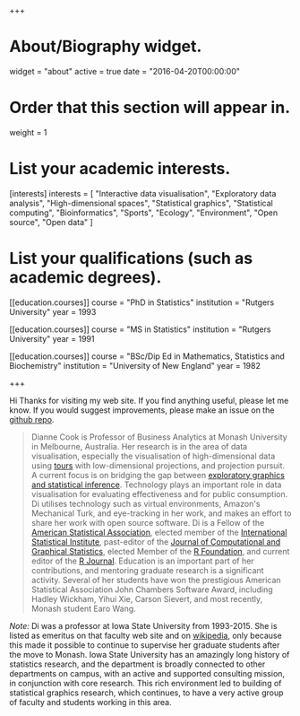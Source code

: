 +++
# About/Biography widget.
widget = "about"
active = true
date = "2016-04-20T00:00:00"

# Order that this section will appear in.
weight = 1

# List your academic interests.
[interests]
  interests = [
    "Interactive data visualisation",
    "Exploratory data analysis",
    "High-dimensional spaces",
    "Statistical graphics",
    "Statistical computing",
    "Bioinformatics",
    "Sports",
    "Ecology",
    "Environment",
    "Open source",
    "Open data"
  ]

# List your qualifications (such as academic degrees).
[[education.courses]]
  course = "PhD in Statistics"
  institution = "Rutgers University"
  year = 1993

[[education.courses]]
  course = "MS in Statistics"
  institution = "Rutgers University"
  year = 1991

[[education.courses]]
  course = "BSc/Dip Ed in Mathematics, Statistics and Biochemistry"
  institution = "University of New England"
  year = 1982
 
+++


Hi Thanks for visiting my web site. If you find anything useful, please let me know. If you would suggest improvements, please make an issue on the [github repo](https://github.com/dicook/dicook.github.io). 

> Dianne Cook is Professor of Business Analytics at Monash University in
Melbourne, Australia.  Her research is in the area of data visualisation, especially the visualisation of high-dimensional data using [tours](https://github.com/ggobi/tourr) with low-dimensional projections, and projection pursuit. A current focus is on bridging the gap between [exploratory graphics and statistical inference](http://dicook.github.io/nullabor/).  Technology plays an important role in data visualisation for evaluating effectiveness and for public consumption. Di utilises technology such as virtual environments, Amazon's Mechanical Turk, and eye-tracking in her work, and makes an effort to share her work with open source software.  Di is a Fellow of the [American Statistical Association](https://www.amstat.org), elected member of the [International Statistical Institute](https://isi-web.org), past-editor of the [Journal of Computational and Graphical Statistics](http://amstat.tandfonline.com/toc/ucgs20/current), elected Member of the [R Foundation](https://www.r-project.org/foundation/), and current editor of the [R Journal](https://journal.r-project.org). Education is an important part of her contributions, and mentoring graduate research is a significant activity. Several of her students have won the prestigious American Statistical Association John Chambers Software Award, including Hadley Wickham, Yihui Xie, Carson Sievert, and most recently, Monash student Earo Wang.

*Note:* Di was a professor at Iowa State University from 1993-2015. She is listed as emeritus on that faculty web site and on [wikipedia](https://en.wikipedia.org/wiki/Dianne_Cook_(statistician)), only because this made it possible to continue to supervise her graduate students after the move to Monash. Iowa State University has an amazingly long history of statistics research, and the department is broadly connected to other departments on campus, with an active and supported consulting mission, in conjunction with core research. This rich environment led to building of statistical graphics research, which continues, to have a very active group of faculty and students working in this area. 
